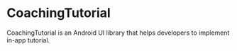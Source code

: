 # CoachingTutorial
CoachingTutorial is an Android UI library that helps developers to implement in-app tutorial.
